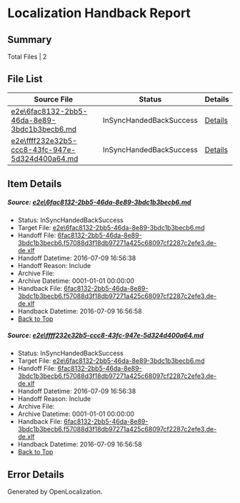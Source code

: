 # <a name='report-top'></a> Localization Handback Report

## Summary
 Total Files | 2

## File List
 Source File | Status | Details 
 ----------- | ------ | ------- 
 [e2e\6fac8132-2bb5-46da-8e89-3bdc1b3becb6.md](https://github.com/OpenLocalizationTestOrg/oltest/blob/480b880a151fa384dbed15eebcab7f300154eeb3/e2e/6fac8132-2bb5-46da-8e89-3bdc1b3becb6.md) | InSyncHandedBackSuccess | [Details](#dc5af675129f05a5dbd5a8ecf26559bc72dcace11)
 [e2e\ffff232e32b5-ccc8-43fc-947e-5d324d400a64.md](https://github.com/OpenLocalizationTestOrg/oltest/blob/480b880a151fa384dbed15eebcab7f300154eeb3/e2e/ffff232e32b5-ccc8-43fc-947e-5d324d400a64.md) | InSyncHandedBackSuccess | [Details](#dc5af675129f05a5dbd5a8ecf26559bc72dcace12)

## Item Details
##### <a name='dc5af675129f05a5dbd5a8ecf26559bc72dcace11'></a> Source: [e2e\6fac8132-2bb5-46da-8e89-3bdc1b3becb6.md](https://github.com/OpenLocalizationTestOrg/oltest/blob/480b880a151fa384dbed15eebcab7f300154eeb3/e2e/6fac8132-2bb5-46da-8e89-3bdc1b3becb6.md)
* Status: InSyncHandedBackSuccess
* Target File: [e2e\6fac8132-2bb5-46da-8e89-3bdc1b3becb6.md](https://github.com/OpenLocalizationTestOrg/oltest-dede-fly/blob/19283f7355a3ad9033c402dff0c204310fec5f38/e2e/6fac8132-2bb5-46da-8e89-3bdc1b3becb6.md)
* Handoff File: [6fac8132-2bb5-46da-8e89-3bdc1b3becb6.f57088d3f18db97271a425c68097cf2287c2efe3.de-de.xlf](https://github.com/OpenLocalizationTestOrg/olhandoff-e2e/blob/73a8959a35b8602c0869d86b1e2c395b5ddeb510/ol-handoff/OpenLocalizationTestOrg/oltest-dede-fly/ci/ht/6fac8132-2bb5-46da-8e89-3bdc1b3becb6.f57088d3f18db97271a425c68097cf2287c2efe3.de-de.xlf)
* Handoff Datetime: 2016-07-09 16:56:38
* Handoff Reason: Include
* Archive File: 
* Archive Datetime: 0001-01-01 00:00:00
* Handback File: [6fac8132-2bb5-46da-8e89-3bdc1b3becb6.f57088d3f18db97271a425c68097cf2287c2efe3.de-de.xlf](https://github.com/OpenLocalizationTestOrg/olhandback-e2e/blob/760d42776695b3d3627ac7f0d19d80eb44ec4360/ol-handback/OpenLocalizationTestOrg/oltest-dede-fly/ci/ht/6fac8132-2bb5-46da-8e89-3bdc1b3becb6.f57088d3f18db97271a425c68097cf2287c2efe3.de-de.xlf)
* Handback Datetime: 2016-07-09 16:56:58
* [Back to Top](#report-top)

##### <a name='dc5af675129f05a5dbd5a8ecf26559bc72dcace12'></a> Source: [e2e\ffff232e32b5-ccc8-43fc-947e-5d324d400a64.md](https://github.com/OpenLocalizationTestOrg/oltest/blob/480b880a151fa384dbed15eebcab7f300154eeb3/e2e/ffff232e32b5-ccc8-43fc-947e-5d324d400a64.md)
* Status: InSyncHandedBackSuccess
* Target File: [e2e\6fac8132-2bb5-46da-8e89-3bdc1b3becb6.md](https://github.com/OpenLocalizationTestOrg/oltest-dede-fly/blob/19283f7355a3ad9033c402dff0c204310fec5f38/e2e/6fac8132-2bb5-46da-8e89-3bdc1b3becb6.md)
* Handoff File: [6fac8132-2bb5-46da-8e89-3bdc1b3becb6.f57088d3f18db97271a425c68097cf2287c2efe3.de-de.xlf](https://github.com/OpenLocalizationTestOrg/olhandoff-e2e/blob/73a8959a35b8602c0869d86b1e2c395b5ddeb510/ol-handoff/OpenLocalizationTestOrg/oltest-dede-fly/ci/ht/6fac8132-2bb5-46da-8e89-3bdc1b3becb6.f57088d3f18db97271a425c68097cf2287c2efe3.de-de.xlf)
* Handoff Datetime: 2016-07-09 16:56:38
* Handoff Reason: Include
* Archive File: 
* Archive Datetime: 0001-01-01 00:00:00
* Handback File: [6fac8132-2bb5-46da-8e89-3bdc1b3becb6.f57088d3f18db97271a425c68097cf2287c2efe3.de-de.xlf](https://github.com/OpenLocalizationTestOrg/olhandback-e2e/blob/760d42776695b3d3627ac7f0d19d80eb44ec4360/ol-handback/OpenLocalizationTestOrg/oltest-dede-fly/ci/ht/6fac8132-2bb5-46da-8e89-3bdc1b3becb6.f57088d3f18db97271a425c68097cf2287c2efe3.de-de.xlf)
* Handback Datetime: 2016-07-09 16:56:58
* [Back to Top](#report-top)


## Error Details

Generated by OpenLocalization.
